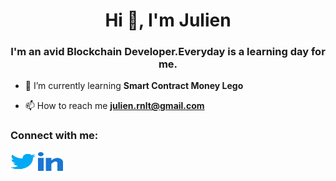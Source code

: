 <h1 align="center">Hi 👋, I'm Julien</h1>
<h3 align="center">I'm an avid Blockchain Developer.Everyday is a learning day for me.</h3>

- 🌱 I’m currently learning **Smart Contract Money Lego**

- 📫 How to reach me **julien.rnlt@gmail.com**

<h3 align="left">Connect with me:</h3>
<p align="left">
<a href="https://twitter.com/JulienRnlt" target="blank"><img align="center" src="https://github.com/Toolback/Config/blob/main/Images/twitter.svg" alt="" height="30" width="40" /></a>
<a href="https://www.linkedin.com/in/%F0%9F%8C%B1-julien-renault-630115219" target="blank"><img align="center" src="https://github.com/Toolback/Config/blob/main/Images/linked.svg" alt="" height="30" width="40" /></a>
</p>
